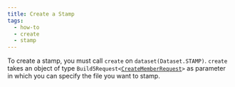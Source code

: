 ```yaml
---
title: Create a Stamp
tags:
  - how-to
  - create
  - stamp
---
```


To create a stamp, you must call `create` on `dataset(Dataset.STAMP)`. `create` takes an object of type `Build5Request<`[`CreateMemberRequest`](../../../reference-api/interfaces/interfaces_doc.StampRequest.md)`>` as parameter in which you can specify the file you want to stamp.

```tsx file=../../../../../packages/sdk/examples/create_stamp.ts#L13-L27
```
